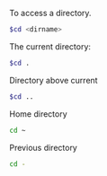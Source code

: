 To access a directory.

```bash
$cd <dirname>
```
The current directory:

```bash
$cd .
```
Directory above current

```bash
$cd ..
```
Home directory

```bash
cd ~
```

Previous directory

```bash
cd -
```